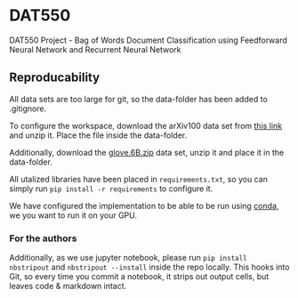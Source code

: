 # DAT550
DAT550 Project - Bag of Words Document Classification using Feedforward Neural Network and Recurrent Neural Network


## Reproducability
All data sets are too large for git, so the data-folder has been added to .gitignore.


To configure the workspace, download the arXiv100 data set from [this link](https://paperswithcode.com/dataset/arxiv-10) and unzip it. Place the file inside the data-folder. 


Additionally, download the [glove.6B.zip](https://nlp.stanford.edu/projects/glove/) data set, unzip it and place it in the data-folder.


All utalized libraries have been placed in `requirements.txt`, so you can simply run `pip install -r requirements` to configure it.


We have configured the implementation to be able to be run using [conda](https://docs.conda.io/projects/conda/en/latest/user-guide/getting-started.html), we you want to run it on your GPU.



### For the authors
Additionally, as we use jupyter notebook, please run `pip install nbstripout` and `nbstripout --install` inside the repo locally. This hooks into Git, so every time you commit a notebook, it strips out output cells, but leaves code & markdown intact.